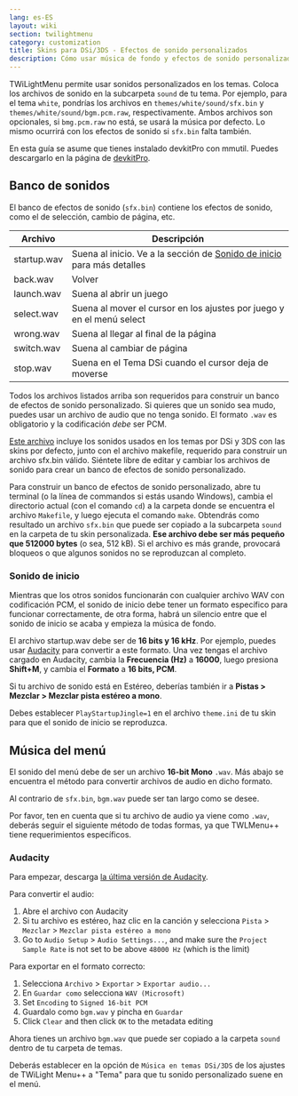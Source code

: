 ```yaml
---
lang: es-ES
layout: wiki
section: twilightmenu
category: customization
title: Skins para DSi/3DS - Efectos de sonido personalizados
description: Cómo usar música de fondo y efectos de sonido personalizados en las skins de DSi y 3DS de TWiLight Menu++
---
```


TWiLightMenu permite usar sonidos personalizados en los temas. Coloca los archivos de sonido en la subcarpeta `sound` de tu tema. Por ejemplo, para el tema `white`, pondrías los archivos en `themes/white/sound/sfx.bin` y `themes/white/sound/bgm.pcm.raw`, respectivamente. Ambos archivos son opcionales, si `bmg.pcm.raw` no está, se usará la música por defecto. Lo mismo ocurrirá con los efectos de sonido si `sfx.bin` falta también.

En esta guía se asume que tienes instalado devkitPro con mmutil. Puedes descargarlo en la página de [devkitPro](https://devkitpro.org/wiki/Getting_Started).

## Banco de sonidos
El banco de efectos de sonido (`sfx.bin`) contiene los efectos de sonido, como el de selección, cambio de página, etc.

| Archivo     | Descripción                                                                              |
| ----------- | ---------------------------------------------------------------------------------------- |
| startup.wav | Suena al inicio. Ve a la sección de [Sonido de inicio](#startup-sound) para más detalles |
| back.wav    | Volver                                                                                   |
| launch.wav  | Suena al abrir un juego                                                                  |
| select.wav  | Suena al mover el cursor en los ajustes por juego y en el menú select                    |
| wrong.wav   | Suena al llegar al final de la página                                                    |
| switch.wav  | Suena al cambiar de página                                                               |
| stop.wav    | Suena en el Tema DSi cuando el cursor deja de moverse                                    |

Todos los archivos listados arriba son requeridos para construir un banco de efectos de sonido personalizado. Si quieres que un sonido sea mudo, puedes usar un archivo de audio que no tenga sonido. El formato `.wav` es obligatorio y la codificación *debe* ser PCM.

[Este archivo](/assets/files/sfx-example.zip) incluye los sonidos usados en los temas por DSi y 3DS con las skins por defecto, junto con el archivo makefile, requerido para construir un archivo sfx.bin válido. Siéntete libre de editar y cambiar los archivos de sonido para crear un banco de efectos de sonido personalizado.

Para construir un banco de efectos de sonido personalizado, abre tu terminal (o la línea de commandos si estás usando Windows), cambia el directorio actual (con el comando `cd`) a la carpeta donde se encuentra el archivo `Makefile`, y luego ejecuta el comando `make`. Obtendrás como resultado un archivo `sfx.bin` que puede ser copiado a la subcarpeta `sound` en la carpeta de tu skin personalizada. **Ese archivo debe ser más pequeño que 512000 bytes** (o sea, 512 kB). Si el archivo es más grande, provocará bloqueos o que algunos sonidos no se reproduzcan al completo.

### Sonido de inicio
Mientras que los otros sonidos funcionarán con cualquier archivo WAV con codificación PCM, el sonido de inicio debe tener un formato específico para funcionar correctamente, de otra forma, habrá un silencio entre que el sonido de inicio se acaba y empieza la música de fondo.

El archivo startup.wav debe ser de **16 bits y 16 kHz**. Por ejemplo, puedes usar [Audacity](https://github.com/audacity/audacity/releases/latest) para convertir a este formato. Una vez tengas el archivo cargado en Audacity, cambia la **Frecuencia (Hz)** a **16000**, luego presiona **Shift+M**, y cambia el **Formato** a **16 bits, PCM**.

Si tu archivo de sonido está en Estéreo, deberías también ir a **Pistas > Mezclar > Mezclar pista estéreo a mono**.

Debes establecer `PlayStartupJingle=1` en el archivo `theme.ini` de tu skin para que el sonido de inicio se reproduzca.


## Música del menú
El sonido del menú debe de ser un archivo **16-bit Mono** `.wav`. Más abajo se encuentra el método para convertir archivos de audio en dicho formato.

Al contrario de `sfx.bin`, `bgm.wav` puede ser tan largo como se desee.

Por favor, ten en cuenta que si tu archivo de audio ya viene como `.wav`, deberás seguir el siguiente método de todas formas, ya que TWLMenu++ tiene requerimientos específicos.

### Audacity
Para empezar, descarga [la última versión de Audacity](https://github.com/audacity/audacity/releases/latest).

Para convertir el audio:
1. Abre el archivo con Audacity
1. Si tu archivo es estéreo, haz clic en la canción y selecciona `Pista` > `Mezclar` > `Mezclar pista estéreo a mono`
1. Go to `Audio Setup` > `Audio Settings...`, and make sure the `Project Sample Rate` is not set to be above `48000 Hz` (which is the limit)

Para exportar en el formato correcto:
1. Selecciona `Archivo` > `Exportar` > `Exportar audio...`
1. En `Guardar como` selecciona `WAV (Microsoft)`
1. Set `Encoding` to `Signed 16-bit PCM`
1. Guardalo como `bgm.wav` y pincha en `Guardar`
1. Click `Clear` and then click `OK` to the metadata editing

Ahora tienes un archivo `bgm.wav` que puede ser copiado a la carpeta `sound` dentro de tu carpeta de temas.

 Deberás establecer en la opción de `Música en temas DSi/3DS` de los ajustes de TWiLight Menu++ a "Tema" para que tu sonido personalizado suene en el menú.
